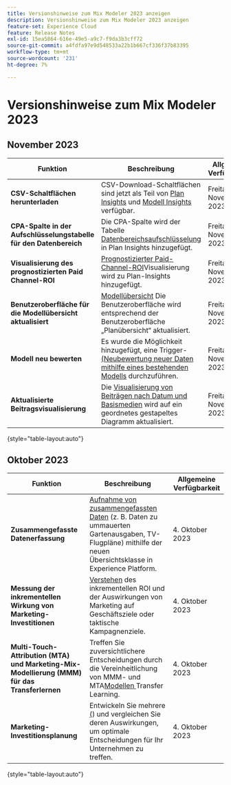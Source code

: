 ```yaml
---
title: Versionshinweise zum Mix Modeler 2023 anzeigen
description: Versionshinweise zum Mix Modeler 2023 anzeigen
feature-set: Experience Cloud
feature: Release Notes
exl-id: 15ea5864-616e-49e5-a9c7-f9da3b3cff72
source-git-commit: a4fdfa97e9d548533a22b1b667cf336f37b83395
workflow-type: tm+mt
source-wordcount: '231'
ht-degree: 7%

---
```


# Versionshinweise zum Mix Modeler 2023

## November 2023


| Funktion | Beschreibung | Allgemeine Verfügbarkeit |
|---|---|---|
| **CSV-Schaltflächen herunterladen** | CSV-Download-Schaltflächen sind jetzt als Teil von [Plan Insights](../plans/edit.md) und [Modell Insights](../models/insights.md#model-insights) verfügbar. | Freitag, 16. November 2023 |
| **CPA-Spalte in der Aufschlüsselungstabelle für den Datenbereich** | Die CPA-Spalte wird der Tabelle [Datenbereichsaufschlüsselung](../plans/edit.md) in Plan Insights hinzugefügt. | Freitag, 16. November 2023 |
| **Visualisierung des prognostizierten Paid Channel-ROI** | [Prognostizierter Paid-Channel-ROI](../plans/edit.md)Visualisierung wird zu Plan-Insights hinzugefügt. | Freitag, 16. November 2023 |
| **Benutzeroberfläche für die Modellübersicht aktualisiert** | [Modellübersicht](../models/overview.md) Die Benutzeroberfläche wird entsprechend der Benutzeroberfläche „Planübersicht“ aktualisiert. | Freitag, 16. November 2023 |
| **Modell neu bewerten** | Es wurde die Möglichkeit hinzugefügt, eine Trigger-[ (Neubewertung neuer Daten mithilfe eines bestehenden Modells](../models/overview.md#re-score) durchzuführen. | Freitag, 16. November 2023 |
| **Aktualisierte Beitragsvisualisierung** | Die [Visualisierung von Beiträgen nach Datum und Basismedien](../models/insights.md#model-insights) wird auf ein geordnetes gestapeltes Diagramm aktualisiert. | Freitag, 16. November 2023 |

{style="table-layout:auto"}


## Oktober 2023

| Funktion | Beschreibung | Allgemeine Verfügbarkeit |
|---|---|---|
| **Zusammengefasste Datenerfassung** | [Aufnahme von zusammengefassten Daten](../ingest-data/overview.md) (z. B. Daten zu ummauerten Gartenausgaben, TV-Flugpläne) mithilfe der neuen Übersichtsklasse in Experience Platform. | 4. Oktober 2023 |
| **Messung der inkrementellen Wirkung von Marketing-Investitionen** | [Verstehen](../dashboard/overview.md) des inkrementellen ROI und der Auswirkungen von Marketing auf Geschäftsziele oder taktische Kampagnenziele. | 4. Oktober 2023 |
| **Multi-Touch-Attribution (MTA) und Marketing-Mix-Modellierung (MMM) für das Transferlernen** | Treffen Sie zuversichtlichere Entscheidungen durch die Vereinheitlichung von MMM- und MTA[Modellen ](../models/overview.md) Transfer Learning. | 4. Oktober 2023 |
| **Marketing-Investitionsplanung** | Entwickeln Sie mehrere [ (](../plans/overview.md)) und vergleichen Sie deren Auswirkungen, um optimale Entscheidungen für Ihr Unternehmen zu treffen. | 4. Oktober 2023 |

{style="table-layout:auto"}
